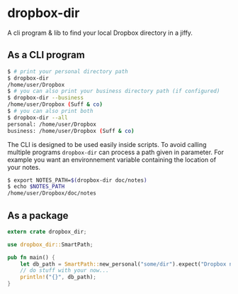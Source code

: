 # dropbox-dir

A cli program & lib to find your local Dropbox directory in a jiffy.

## As a CLI program

```sh
$ # print your personal directory path
$ dropbox-dir
/home/user/Dropbox
$ # you can also print your business directory path (if configured)
$ dropbox-dir --business
/home/user/Dropbox (Suff & co)
$ # you can also print both
$ dropbox-dir --all
personal: /home/user/Dropbox
business: /home/user/Dropbox (Suff & co)
```

The CLI is designed to be used easily inside scripts. To avoid calling multiple programs `dropbox-dir` can process a path given in parameter. For example you want an environnement variable containing the location of your notes.
```sh
$ export NOTES_PATH=$(dropbox-dir doc/notes)
$ echo $NOTES_PATH
/home/user/Dropbox/doc/notes
```

## As a package

```rust
extern crate dropbox_dir;

use dropbox_dir::SmartPath;

pub fn main() {
    let db_path = SmartPath::new_personal("some/dir").expect("Dropbox not configured");
    // do stuff with your now...
    println!("{}", db_path);
}
```